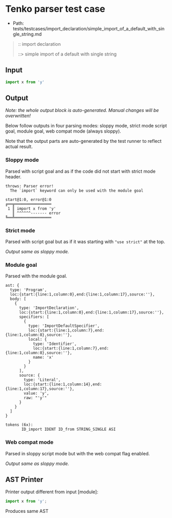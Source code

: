 # Tenko parser test case

- Path: tests/testcases/import_declaration/simple_import_of_a_default_with_single_string.md

> :: import declaration
>
> ::> simple import of a default with single string

## Input

`````js
import x from 'y'
`````

## Output

_Note: the whole output block is auto-generated. Manual changes will be overwritten!_

Below follow outputs in four parsing modes: sloppy mode, strict mode script goal, module goal, web compat mode (always sloppy).

Note that the output parts are auto-generated by the test runner to reflect actual result.

### Sloppy mode

Parsed with script goal and as if the code did not start with strict mode header.

`````
throws: Parser error!
  The `import` keyword can only be used with the module goal

start@1:0, error@1:0
╔══╦════════════════
 1 ║ import x from 'y'
   ║ ^^^^^^------- error
╚══╩════════════════

`````

### Strict mode

Parsed with script goal but as if it was starting with `"use strict"` at the top.

_Output same as sloppy mode._

### Module goal

Parsed with the module goal.

`````
ast: {
  type: 'Program',
  loc:{start:{line:1,column:0},end:{line:1,column:17},source:''},
  body: [
    {
      type: 'ImportDeclaration',
      loc:{start:{line:1,column:0},end:{line:1,column:17},source:''},
      specifiers: [
        {
          type: 'ImportDefaultSpecifier',
          loc:{start:{line:1,column:7},end:{line:1,column:8},source:''},
          local: {
            type: 'Identifier',
            loc:{start:{line:1,column:7},end:{line:1,column:8},source:''},
            name: 'x'
          }
        }
      ],
      source: {
        type: 'Literal',
        loc:{start:{line:1,column:14},end:{line:1,column:17},source:''},
        value: 'y',
        raw: "'y'"
      }
    }
  ]
}

tokens (6x):
       ID_import IDENT ID_from STRING_SINGLE ASI
`````


### Web compat mode

Parsed in sloppy script mode but with the web compat flag enabled.

_Output same as sloppy mode._

## AST Printer

Printer output different from input [module]:

````js
import x from 'y';
````

Produces same AST
